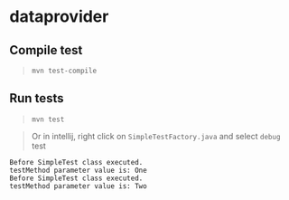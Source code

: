 # dataprovider

## Compile test

> `mvn test-compile`

## Run tests

> `mvn test`

> Or in intellij, right click on `SimpleTestFactory.java` and select `debug` test

```
Before SimpleTest class executed.
testMethod parameter value is: One
Before SimpleTest class executed.
testMethod parameter value is: Two
```

